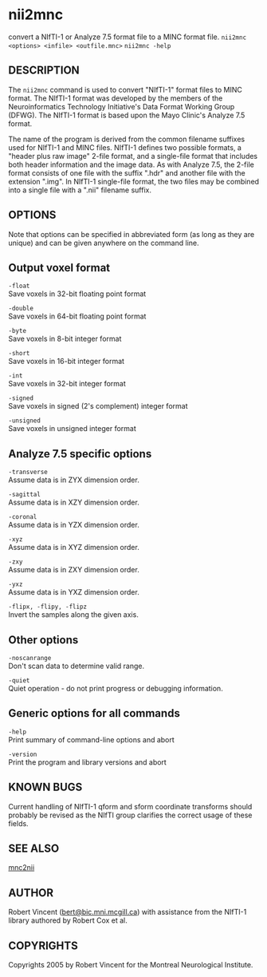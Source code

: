 # nii2mnc

convert a NIfTI-1 or Analyze 7.5 format file to a MINC format file.
`nii2mnc <options> <infile> <outfile.mnc>`
`nii2mnc -help`

## DESCRIPTION

The `nii2mnc` command is used to convert "NIfTI-1" format files to MINC format. The NIfTI-1 format was developed by the members of the Neuroinformatics Technology Initiative's Data Format Working Group (DFWG). The NIfTI-1 format is based upon the Mayo Clinic's Analyze 7.5 format.

The name of the program is derived from the common filename suffixes used for NIfTI-1 and MINC files. NIfTI-1 defines two possible formats, a "header plus raw image" 2-file format, and a single-file format that includes both header information and the image data. As with Analyze 7.5, the 2-file format consists of one file with the suffix ".hdr" and another file with the extension ".img". In NIfTI-1 single-file format, the two files may be combined into a single file with a ".nii" filename suffix.

## OPTIONS

Note that options can be specified in abbreviated form (as long as they are unique) and can be given anywhere on the command line.

## Output voxel format

`-float`  
Save voxels in 32-bit floating point format

`-double`  
Save voxels in 64-bit floating point format

`-byte`  
Save voxels in 8-bit integer format

`-short`  
Save voxels in 16-bit integer format

`-int`  
Save voxels in 32-bit integer format

`-signed`  
Save voxels in signed (2's complement) integer format

`-unsigned`  
Save voxels in unsigned integer format

## Analyze 7.5 specific options

`-transverse`  
Assume data is in ZYX dimension order.

`-sagittal`  
Assume data is in XZY dimension order.

`-coronal`  
Assume data is in YZX dimension order.

`-xyz`  
Assume data is in XYZ dimension order.

`-zxy`  
Assume data is in ZXY dimension order.

`-yxz`  
Assume data is in YXZ dimension order.

`-flipx, -flipy, -flipz`  
Invert the samples along the given axis.

## Other options

`-noscanrange`  
Don't scan data to determine valid range.

`-quiet`  
Quiet operation - do not print progress or debugging information.

## Generic options for all commands

`-help`  
Print summary of command-line options and abort

`-version`  
Print the program and library versions and abort

## KNOWN BUGS

Current handling of NIfTI-1 qform and sform coordinate transforms should probably be revised as the NIfTI group clarifies the correct usage of these fields.

## SEE ALSO

[mnc2nii](mnc2nii.md)

## AUTHOR

Robert Vincent (bert@bic.mni.mcgill.ca) with assistance from the NIfTI-1 library authored by Robert Cox et al.

## COPYRIGHTS

Copyrights 2005 by Robert Vincent for the Montreal Neurological Institute.
